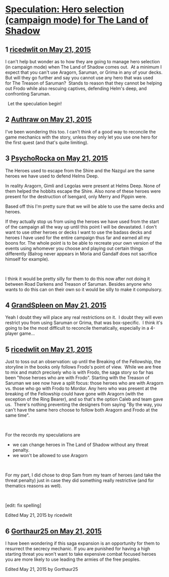 # [Speculation: Hero selection (campaign mode) for The Land of Shadow](https://community.fantasyflightgames.com/topic/177361-speculation-hero-selection-campaign-mode-for-the-land-of-shadow/)

## 1 [ricedwlit on May 21, 2015](https://community.fantasyflightgames.com/topic/177361-speculation-hero-selection-campaign-mode-for-the-land-of-shadow/?do=findComment&comment=1630059)

I can't help but wonder as to how they are going to manage hero selection (in campaign mode) when The Land of Shadow comes out.  At a minimum I expect that you can't use Aragorn, Saruman, or Grima in any of your decks. But will they go further and say you cannot use any hero that was used for The Treason of Saruman?  Stands to reason that they cannot be helping out Frodo while also rescuing captives, defending Helm's deep, and confronting Saruman.

 
Let the speculation begin!
 

## 2 [Authraw on May 21, 2015](https://community.fantasyflightgames.com/topic/177361-speculation-hero-selection-campaign-mode-for-the-land-of-shadow/?do=findComment&comment=1630104)

I've been wondering this too. I can't think of a good way to reconcile the game mechanics with the story, unless they only let you use one hero for the first quest (and that's quite limiting).

## 3 [PsychoRocka on May 21, 2015](https://community.fantasyflightgames.com/topic/177361-speculation-hero-selection-campaign-mode-for-the-land-of-shadow/?do=findComment&comment=1630171)

The Heroes used to escape from the Shire and the Nazgul are the same heroes we have used to defend Helms Deep.

In reality Aragorn, Gimli and Legolas were present at Helms Deep. None of them helped the hobbits escape the Shire. Also none of these heroes were present for the destruction of Isengard, only Merry and Pippin were.

Based off this I'm pretty sure that we will be able to use the same decks and heroes. 

If they actually stop us from using the heroes we have used from the start of the campaign all the way up until this point I will be devastated. I don't want to use other heroes or decks I want to use the badass decks and heroes I have used for the entire campaign thus far and earned all my boons for. The whole point is to be able to recreate your own version of the events using whomever you choose and playing out certain things differently (Balrog never appears in Moria and Gandalf does not sacrifice himself for example).

 

I think it would be pretty silly for them to do this now after not doing it between Road Darkens and Treason of Saruman. Besides anyone who wants to do this can on their own so it would be silly to make it compulsory.

## 4 [GrandSpleen on May 21, 2015](https://community.fantasyflightgames.com/topic/177361-speculation-hero-selection-campaign-mode-for-the-land-of-shadow/?do=findComment&comment=1630177)

Yeah I doubt they will place any real restrictions on it.  I doubt they will even restrict you from using Saruman or Grima, that was box-specific.  I think it's going to be the most difficult to reconcile thematically, especially in a 4-player game...

## 5 [ricedwlit on May 21, 2015](https://community.fantasyflightgames.com/topic/177361-speculation-hero-selection-campaign-mode-for-the-land-of-shadow/?do=findComment&comment=1630239)

Just to toss out an observation: up until the Breaking of the Fellowship, the storyline in the books only follows Frodo's point of view.  While we are free to mix and match precisely who is with Frodo, the saga story so far has been "those heroes who are with Frodo". Starting with the Treason of Saruman we see now have a split focus: those heroes who are with Aragorn vs. those who go with Frodo to Mordor. Any hero who was present at the breaking of the Fellowship could have gone with Aragorn (with the exception of the Ring Bearer), and so that's the option Caleb and team gave us.  There's nothing preventing the designers from saying "By the way, you can't have the same hero choose to follow both Aragorn and Frodo at the same time". 

 

For the records my speculations are

 * we can change heroes in The Land of Shadow without any threat penalty.
 * we won't be allowed to use Aragorn 

 

For my part, I did chose to drop Sam from my team of heroes (and take the threat penalty) just in case they did something really restrictive (and for thematics reasons as well). 

 

[edit: fix spelling]

Edited May 21, 2015 by ricedwlit

## 6 [Gorthaur25 on May 21, 2015](https://community.fantasyflightgames.com/topic/177361-speculation-hero-selection-campaign-mode-for-the-land-of-shadow/?do=findComment&comment=1630628)

I have been wondering if this saga expansion is an opportunity for them to resurrect the secrecy mechanic. If you are punished for having a high starting threat you won't want to take expensive combat focused heroes you are more likely to use leading the armies of the free peoples.

Edited May 21, 2015 by Gorthaur25

